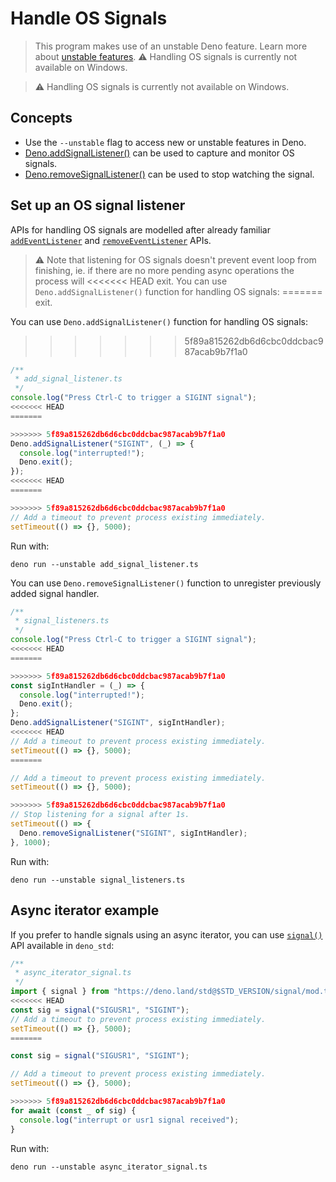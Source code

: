 # Handle OS Signals

> This program makes use of an unstable Deno feature. Learn more about
> [unstable features](../runtime/stability.md). ⚠️ Handling OS signals is
> currently not available on Windows.

> ⚠️ Handling OS signals is currently not available on Windows.

## Concepts

- Use the `--unstable` flag to access new or unstable features in Deno.
- [Deno.addSignalListener()](https://doc.deno.land/builtin/unstable#Deno.addSignalListener)
  can be used to capture and monitor OS signals.
- [Deno.removeSignalListener()](https://doc.deno.land/builtin/unstable#Deno.removeSignalListener)
  can be used to stop watching the signal.

## Set up an OS signal listener

APIs for handling OS signals are modelled after already familiar
[`addEventListener`](https://developer.mozilla.org/en-US/docs/Web/API/EventTarget/addEventListener)
and
[`removeEventListener`](https://developer.mozilla.org/en-US/docs/Web/API/EventTarget/removeEventListener)
APIs.

> ⚠️ Note that listening for OS signals doesn't prevent event loop from
> finishing, ie. if there are no more pending async operations the process will
<<<<<<< HEAD
> exit. You can use `Deno.addSignalListener()` function for handling OS signals:
=======
> exit.

You can use `Deno.addSignalListener()` function for handling OS signals:
>>>>>>> 5f89a815262db6d6cbc0ddcbac987acab9b7f1a0

```ts
/**
 * add_signal_listener.ts
 */
console.log("Press Ctrl-C to trigger a SIGINT signal");
<<<<<<< HEAD
=======

>>>>>>> 5f89a815262db6d6cbc0ddcbac987acab9b7f1a0
Deno.addSignalListener("SIGINT", (_) => {
  console.log("interrupted!");
  Deno.exit();
});
<<<<<<< HEAD
=======

>>>>>>> 5f89a815262db6d6cbc0ddcbac987acab9b7f1a0
// Add a timeout to prevent process existing immediately.
setTimeout(() => {}, 5000);
```

Run with:

```shell
deno run --unstable add_signal_listener.ts
```

You can use `Deno.removeSignalListener()` function to unregister previously
added signal handler.

```ts
/**
 * signal_listeners.ts
 */
console.log("Press Ctrl-C to trigger a SIGINT signal");
<<<<<<< HEAD
=======

>>>>>>> 5f89a815262db6d6cbc0ddcbac987acab9b7f1a0
const sigIntHandler = (_) => {
  console.log("interrupted!");
  Deno.exit();
};
Deno.addSignalListener("SIGINT", sigIntHandler);
<<<<<<< HEAD
// Add a timeout to prevent process existing immediately.
setTimeout(() => {}, 5000);
=======

// Add a timeout to prevent process existing immediately.
setTimeout(() => {}, 5000);

>>>>>>> 5f89a815262db6d6cbc0ddcbac987acab9b7f1a0
// Stop listening for a signal after 1s.
setTimeout(() => {
  Deno.removeSignalListener("SIGINT", sigIntHandler);
}, 1000);
```

Run with:

```shell
deno run --unstable signal_listeners.ts
```

## Async iterator example

If you prefer to handle signals using an async iterator, you can use
[`signal()`](https://deno.land/std/signal/mod.ts) API available in `deno_std`:

```ts
/**
 * async_iterator_signal.ts
 */
import { signal } from "https://deno.land/std@$STD_VERSION/signal/mod.ts";
<<<<<<< HEAD
const sig = signal("SIGUSR1", "SIGINT");
// Add a timeout to prevent process existing immediately.
setTimeout(() => {}, 5000);
=======

const sig = signal("SIGUSR1", "SIGINT");

// Add a timeout to prevent process existing immediately.
setTimeout(() => {}, 5000);

>>>>>>> 5f89a815262db6d6cbc0ddcbac987acab9b7f1a0
for await (const _ of sig) {
  console.log("interrupt or usr1 signal received");
}
```

Run with:

```shell
deno run --unstable async_iterator_signal.ts
```
